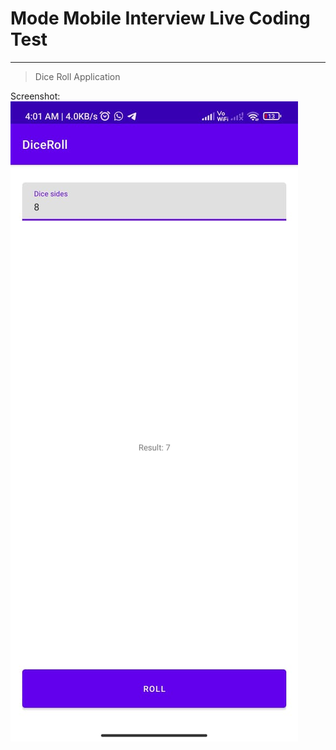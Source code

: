 # Mode Mobile Interview Live Coding Test
--------------------------------------------------------------

> Dice Roll Application

Screenshot:
<br>
![Screenshot](asadkhan1776-mode_mobile_interview-dice_roll_app-screenshot.jpeg)
